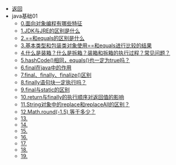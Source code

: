 <!-- docs/_sidebar.md --> 
* [返回](/菜单/1面向对象编程有哪些特征.md)
* java基础01
  * [0.面向对象编程有哪些特征](/java基础01/0面向对象编程有哪些特征.md)
  * [1.JDK与JRE的区别是什么](/java基础01/1JDK与JRE的区别是什么.md)
  * [2.==和equals的区别是什么](/java基础01/2==和equals的区别是什么.md)
  * [3.基本类型和包装类对象使用==和equals进行比较的结果](/java基础01/3基本类型和包装类对象使用==和equals进行比较的结果.md)
  * [4.什么是装箱？什么是拆箱？装箱和拆箱的执行过程？常见问题？](/java基础01/4什么是装箱？什么是拆箱？装箱和拆箱的执行过程？常见问题？.md)
  * [5.hashCode()相同，equals()也一定为true吗？](/java基础01/5hashCode()相同，equals()也一定为true吗？.md)
  * [6.final在java中的作用](/java基础01/6final在java中的作用.md)
  * [7.final、finally、finalize()区别](/java基础01/7final、finally、finalize()区别.md)
  * [8.finally语句块一定执行吗？](/java基础01/8finally语句块一定执行吗？.md)
  * [9.final与static的区别](/java基础01/9final与static的区别.md)
  * [10.return与finally的执行顺序对返回值的影响](/java基础01/10return与finally的执行顺序对返回值的影响.md) 
  * [11.String对象中的replace和replaceAll的区别？](/java基础01/11String对象中的replace和replaceAll的区别？.md)
  * [12.Math.round(-1.5) 等于多少？](/java基础01/12Math.round(-1.5)等于多少？.md)
  * [13.](/java基础01/.md) 
  * [14.](/java基础01/.md)
  * [15.](/java基础01/.md)
  * [16.](/java基础01/.md) 
  * [17.](/java基础01/.md)
  * [18.](/java基础01/.md)
  * [19.](/java基础01/.md) 